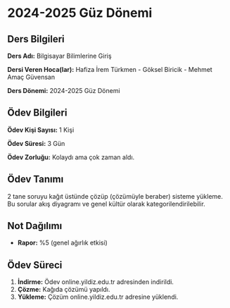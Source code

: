 # 2024-2025 Güz Dönemi

## Ders Bilgileri
**Ders Adı:** Bilgisayar Bilimlerine Giriş

**Dersi Veren Hoca(lar):** Hafiza İrem Türkmen - Göksel Biricik - Mehmet Amaç Güvensan

**Ders Dönemi:** 2024-2025 Güz Dönemi  

## Ödev Bilgileri

**Ödev Kişi Sayısı:** 1 Kişi

**Ödev Süresi:** 3 Gün

**Ödev Zorluğu:** Kolaydı ama çok zaman aldı.

## Ödev Tanımı
2 tane soruyu kağıt üstünde çözüp (çözümüyle beraber) sisteme yükleme. Bu sorular akış diyagramı ve genel kültür olarak kategorilendirilebilir.

## Not Dağılımı
* **Rapor:** %5 (genel ağırlık etkisi)

## Ödev Süreci
1. **İndirme:** Ödev online.yildiz.edu.tr adresinden indirildi.
1. **Çözme:** Kağıda çözümü yapıldı.
1. **Yükleme:** Çözüm online.yildiz.edu.tr adresine yüklendi.
